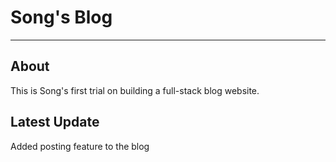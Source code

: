 # Song's Blog

---

## About
This is Song's first trial on building a full-stack blog website.

## Latest Update
Added posting feature to the blog
